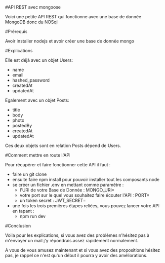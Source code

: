 #API REST avec mongoose

Voici une petite API REST qui fonctionne avec une base de donnée MongoDB donc du NOSql

#Prérequis

Avoir installer nodejs et avoir créer une base de donnée mongo

#Explications

Elle est déjà avec un objet Users:
 - name
 - email
 - hashed_password
 - createdAt
 - updatedAt
 
Egalement avec un objet Posts:
 - title
 - body
 - photo
 - postedBy
 - createdAt
 - updatedAt

Ces deux objets sont en relation Posts dépend de Users.


#Comment mettre en route l'API

Pour récupérer et faire fonctionner cette API il faut :
 - faire un git clone 
 - ensuite faire npm install pour pouvoir installer tout les composants node
 - se créer un fichier .env en mettant comme paramètre :
     - l'URI de votre Base de Donnée : MONGO_URI=
     - votre port sur le quel vous souhaitez faire écouter l'API : PORT=
     - un token secret : JWT_SECRET=
 - une fois les trois premières étapes reliées, vous pouvez lancer votre API en tapant : 
    - npm run dev

#Conclusion
    
Voila pour les explications, si vous avez des problèmes n'hésitez 
pas à m'envoyer un mail j'y répondrais assez rapidement normalement.

A vous de vous amusez maintenant et si vous avez des propositions hésitez pas, 
je rappel ce n'est qu'un début il pourra y avoir des améliorations.
